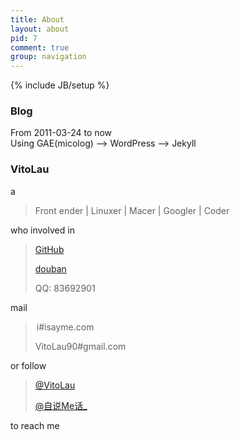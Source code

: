 ```yaml
---
title: About
layout: about
pid: 7
comment: true
group: navigation
---
```

{% include JB/setup %}
<br />
### Blog
From 2011-03-24 to now  
Using GAE(micolog) --> WordPress --> Jekyll
### VitoLau
a
> Front ender | Linuxer | Macer | Googler | Coder

who involved in 
> <i class="icon-github"></i>[GitHub](https://github.com/VitoLau)
>
> [douban](http://www.douban.com/people/lwent/)
>
> <i class="icon-qq"></i>QQ: 83692901

mail 
> <i class="icon-mail" style="margin-left:2px"></i>i#isayme.com
>
> <i class="icon-gmail"></i> VitoLau90#gmail.com

or follow 
> <i class="icon-twitter"></i> [@VitoLau](https://twitter.com/#!/VitoLau90)
>
> <i class="icon-weibo"></i> [@自说Me话_](http://weibo.com/leftupme)

to reach me